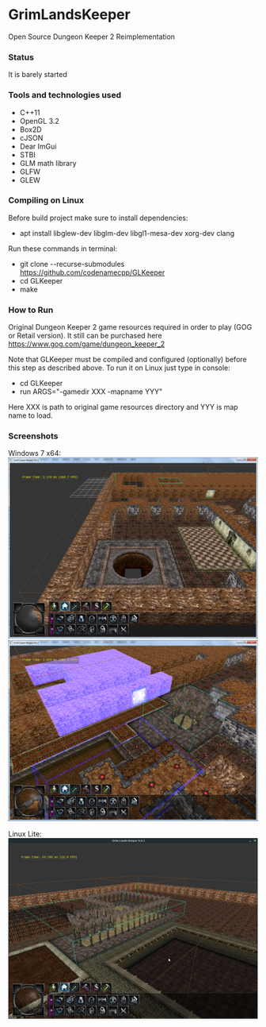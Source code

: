 # GrimLandsKeeper
Open Source Dungeon Keeper 2 Reimplementation

### Status
It is barely started

### Tools and technologies used
* C++11
* OpenGL 3.2
* Box2D
* cJSON
* Dear ImGui
* STBI
* GLM math library
* GLFW
* GLEW

### Compiling on Linux

Before build project make sure to install dependencies:
* apt install libglew-dev libglm-dev libgl1-mesa-dev xorg-dev clang

Run these commands in terminal:
* git clone --recurse-submodules https://github.com/codenamecpp/GLKeeper
* cd GLKeeper
* make

### How to Run

Original Dungeon Keeper 2 game resources required in order to play (GOG or Retail version). It still can be purchased here https://www.gog.com/game/dungeon_keeper_2

Note that GLKeeper must be compiled and configured (optionally) before this step as described above.
To run it on Linux just type in console:
* cd GLKeeper
* run ARGS="-gamedir XXX -mapname YYY"

Here XXX is path to original game resources directory and YYY is map name to load.

### Screenshots

Windows 7 x64:
![Alt text](/screenshots/0_0_1.png?raw=true "Screenshot")
![Alt text](/screenshots/0_0_2.png?raw=true "Screenshot")

Linux Lite:
![Alt text](/screenshots/0_0_3_Linux.png?raw=true "Screenshot")
